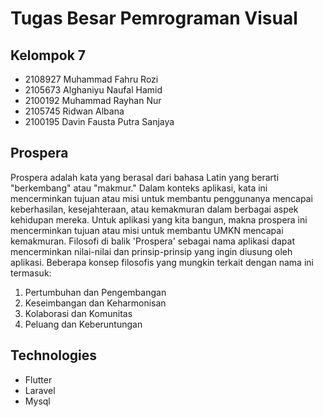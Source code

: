 # Tugas Besar Pemrograman Visual

## Kelompok 7
- 2108927 Muhammad Fahru Rozi
- 2105673 Alghaniyu Naufal Hamid
- 2100192 Muhammad Rayhan Nur
- 2105745 Ridwan Albana
- 2100195 Davin Fausta Putra Sanjaya

## Prospera
Prospera adalah kata yang berasal dari bahasa Latin yang berarti "berkembang" atau "makmur." Dalam konteks aplikasi, kata ini mencerminkan tujuan atau misi untuk membantu penggunanya mencapai keberhasilan, kesejahteraan, atau kemakmuran dalam berbagai aspek kehidupan mereka. Untuk aplikasi yang kita bangun, makna prospera ini mencerminkan tujuan atau misi untuk membantu UMKN mencapai kemakmuran. Filosofi di balik 'Prospera' sebagai nama aplikasi dapat mencerminkan nilai-nilai dan prinsip-prinsip yang ingin diusung oleh aplikasi. Beberapa konsep filosofis yang mungkin terkait dengan nama ini termasuk:
1. Pertumbuhan dan Pengembangan
2. Keseimbangan dan Keharmonisan
3. Kolaborasi dan Komunitas
4. Peluang dan Keberuntungan

## Technologies
- Flutter
- Laravel
- Mysql
